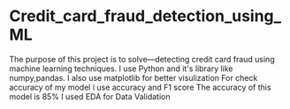 # Credit_card_fraud_detection_using_ML
The purpose of this project is  to solve—detecting credit card fraud using machine learning techniques.
I use Python and it's library like numpy,pandas.
I also use matplotlib for better visulization 
For check accuracy of my model i use accuracy and F1 score 
The accuracy of this model is 85%
I used EDA for Data Validation
